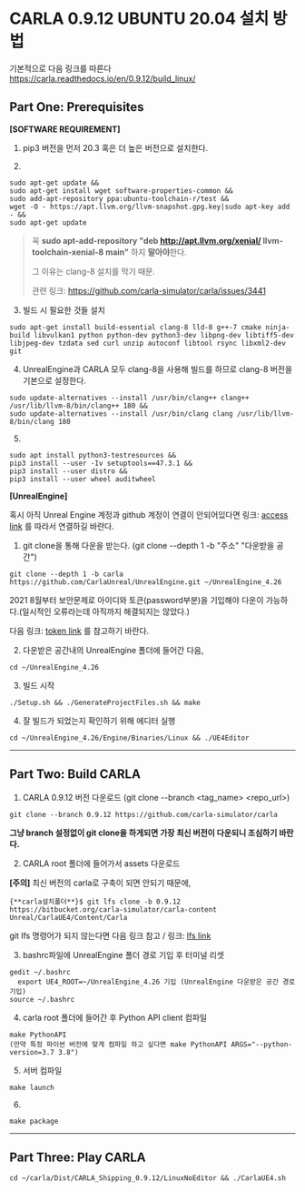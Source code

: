 # CARLA 0.9.12 UBUNTU 20.04 설치 방법

기본적으로 다음 링크를 따른다
https://carla.readthedocs.io/en/0.9.12/build_linux/

## Part One: Prerequisites

**[SOFTWARE REQUIREMENT]**

1.  pip3 버전을 먼저 20.3 혹은 더 높은 버전으로 설치한다.
  
2.
```
sudo apt-get update && 
sudo apt-get install wget software-properties-common && 
sudo add-apt-repository ppa:ubuntu-toolchain-r/test && 
wget -O - https://apt.llvm.org/llvm-snapshot.gpg.key|sudo apt-key add - && 
sudo apt-get update
```
  
> 꼭 **sudo apt-add-repository "deb http://apt.llvm.org/xenial/ llvm-toolchain-xenial-8 main"** 하지 **말아야**한다. 
> 
> 그 이유는 clang-8 설치를 막기 때문.
> 
> 관련 링크: https://github.com/carla-simulator/carla/issues/3441

3. 빌드 시 필요한 것들 설치
  ```
  sudo apt-get install build-essential clang-8 lld-8 g++-7 cmake ninja-build libvulkan1 python python-dev python3-dev libpng-dev libtiff5-dev libjpeg-dev tzdata sed curl unzip autoconf libtool rsync libxml2-dev git
  ```
  
4. UnrealEngine과 CARLA 모두 clang-8을 사용해 빌드를 하므로 clang-8 버전을 기본으로 설정한다.
  ```
  sudo update-alternatives --install /usr/bin/clang++ clang++ /usr/lib/llvm-8/bin/clang++ 180 &&
  sudo update-alternatives --install /usr/bin/clang clang /usr/lib/llvm-8/bin/clang 180
  ```

5.
  ```
  sudo apt install python3-testresources &&
  pip3 install --user -Iv setuptools==47.3.1 &&
  pip3 install --user distro &&
  pip3 install --user wheel auditwheel
  ```
  
**[UnrealEngine]**

  혹시 아직 Unreal Engine 계정과 github 계정이 연결이 안되어있다면 링크: [access link](https://www.unrealengine.com/en-US/ue4-on-github "accesslink") 를 따라서 연결하길 바란다.

  1. git clone을 통해 다운을 받는다. (git clone --depth 1 -b "주소" "다운받을 공간")
  ```
  git clone --depth 1 -b carla https://github.com/CarlaUnreal/UnrealEngine.git ~/UnrealEngine_4.26
  ```
  2021 8월부터 보안문제로 아이디와 토큰(password부분)을 기입해야 다운이 가능하다.(일시적인 오류라는데 아직까지 해결되지는 않았다.)
  
  다음 링크: [token link]( https://hoohaha.tistory.com/37 "tokenlink") 를 참고하기 바란다.
  
  2. 다운받은 공간내의 UnrealEngine 폴더에 들어간 다음,
  ```
  cd ~/UnrealEngine_4.26
  ```
  
  3. 빌드 시작
  ```
  ./Setup.sh && ./GenerateProjectFiles.sh && make
  ```
  
  4. 잘 빌드가 되었는지 확인하기 위해 에디터 실행
  ```
  cd ~/UnrealEngine_4.26/Engine/Binaries/Linux && ./UE4Editor
  ```
  ------------------------------------------------------------------
  
  
## Part Two: Build CARLA

  1. CARLA 0.9.12 버전 다운로드 (git clone --branch <tag_name> <repo_url>)
  ```
  git clone --branch 0.9.12 https://github.com/carla-simulator/carla
  ```
  **그냥 branch 설정없이 git clone을 하게되면 가장 최신 버전이 다운되니 조심하기 바란다.**
  
  2. CARLA root 폴더에 들어가서 assets 다운로드
  
  **[주의]** 최신 버전의 carla로 구축이 되면 안되기 때문에,
  ```
  {**carla설치폴더**}$ git lfs clone -b 0.9.12 https://bitbucket.org/carla-simulator/carla-content Unreal/CarlaUE4/Content/Carla
  ```
  git lfs 명령어가 되지 않는다면 다음 링크 참고  / 링크: [lfs link](https://snowdeer.github.io/git/2019/10/17/how-to-use-git-lfs/ "lfslink") 
  
  3. bashrc파일에 UnrealEngine 폴더 경로 기입 후 터미널 리셋
  ```
  gedit ~/.bashrc
    export UE4_ROOT=~/UnrealEngine_4.26 기입 (UnrealEngine 다운받은 공간 경로 기입)
  source ~/.bashrc
  ```
  
  4. carla root 폴더에 들어간 후 Python API client 컴파일
  ```
  make PythonAPI
  (만약 특정 파이썬 버전에 맞게 컴파일 하고 싶다면 make PythonAPI ARGS="--python-version=3.7 3.8")
  ```
  
  5. 서버 컴파일
  ```
  make launch
  ```
  
  6.
  ```
  make package
  ```
  
  -----------------------------------------------------------------------------
 
 ## Part Three: Play CARLA 
 ```
 cd ~/carla/Dist/CARLA_Shipping_0.9.12/LinuxNoEditor && ./CarlaUE4.sh 
 ```

  
